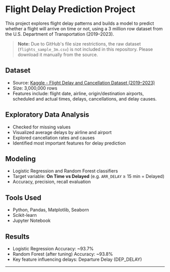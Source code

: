 # Flight Delay Prediction Project

This project explores flight delay patterns and builds a model to predict whether a flight will arrive on time or not, using a 3 million row dataset from the U.S. Department of Transportation (2019–2023).

> **Note:** Due to GitHub's file size restrictions, the raw dataset (`flights_sample_3m.csv`) is not included in this repository. Please download it manually from the source.

## Dataset
- Source: [Kaggle - Flight Delay and Cancellation Dataset (2019–2023)](https://www.kaggle.com/datasets/patrickz/flight-delay-and-cancellation-2019-2023)
- Size: 3,000,000 rows
- Features include: flight date, airline, origin/destination airports, scheduled and actual times, delays, cancellations, and delay causes.

## Exploratory Data Analysis
- Checked for missing values
- Visualized average delays by airline and airport
- Explored cancellation rates and causes
- Identified most important features for delay prediction

## Modeling 
- Logistic Regression and Random Forest classifiers
- Target variable: **On Time vs Delayed** (e.g. `ARR_DELAY` ≥ 15 min = Delayed)
- Accuracy, precision, recall evaluation

## Tools Used
- Python, Pandas, Matplotlib, Seaborn
- Scikit-learn
- Jupyter Notebook

## Results
- Logistic Regression Accuracy: ~93.7%
- Random Forest (after tuning) Accuracy: ~93.8%
- Key feature influencing delays: Departure Delay (DEP_DELAY)
---
